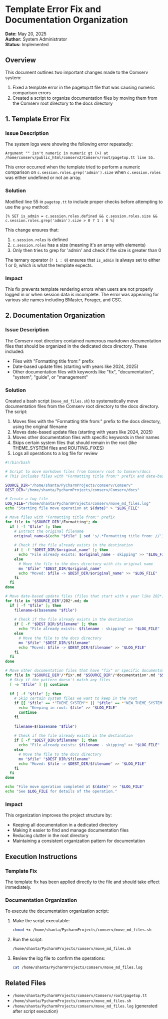# Template Error Fix and Documentation Organization

**Date:** May 20, 2025  
**Author:** System Administrator  
**Status:** Implemented

## Overview

This document outlines two important changes made to the Comserv system:

1. Fixed a template error in the pagetop.tt file that was causing numeric comparison errors
2. Created a script to organize documentation files by moving them from the Comserv root directory to the docs directory

## 1. Template Error Fix

### Issue Description

The system logs were showing the following error repeatedly:

```
Argument "" isn't numeric in numeric gt (>) at /home/comserv/public_html/comserv2/Comserv/root/pagetop.tt line 55.
```

This error occurred when the template tried to perform a numeric comparison on `c.session.roles.grep('admin').size` when `c.session.roles` was either undefined or not an array.

### Solution

Modified line 55 in `pagetop.tt` to include proper checks before attempting to use the `grep` method:

```tt
[% SET is_admin = c.session.roles.defined && c.session.roles.size && c.session.roles.grep('admin').size > 0 ? 1 : 0 %]
```

This change ensures that:
1. `c.session.roles` is defined
2. `c.session.roles` has a size (meaning it's an array with elements)
3. Only then tries to grep for 'admin' and check if the size is greater than 0

The ternary operator (`? 1 : 0`) ensures that `is_admin` is always set to either 1 or 0, which is what the template expects.

### Impact

This fix prevents template rendering errors when users are not properly logged in or when session data is incomplete. The error was appearing for various site names including BMaster, Forager, and CSC.

## 2. Documentation Organization

### Issue Description

The Comserv root directory contained numerous markdown documentation files that should be organized in the dedicated docs directory. These included:

- Files with "Formatting title from:" prefix
- Date-based update files (starting with years like 2024, 2025)
- Other documentation files with keywords like "fix", "documentation", "system", "guide", or "management"

### Solution

Created a bash script (`move_md_files.sh`) to systematically move documentation files from the Comserv root directory to the docs directory. The script:

1. Moves files with the "Formatting title from:" prefix to the docs directory, using the original filename
2. Moves date-based update files (starting with years like 2024, 2025)
3. Moves other documentation files with specific keywords in their names
4. Skips certain system files that should remain in the root (like THEME_SYSTEM files and ROUTING_FIXES)
5. Logs all operations to a log file for review

```bash
#!/bin/bash

# Script to move markdown files from Comserv root to Comserv/docs
# This includes files with "Formatting title from:" prefix and date-based update files

SOURCE_DIR="/home/shanta/PycharmProjects/comserv/Comserv"
DEST_DIR="/home/shanta/PycharmProjects/comserv/Comserv/docs"

# Create a log file
LOG_FILE="/home/shanta/PycharmProjects/comserv/move_md_files.log"
echo "Starting file move operation at $(date)" > "$LOG_FILE"

# Move files with "Formatting title from:" prefix
for file in "$SOURCE_DIR"/Formatting*; do
  if [ -f "$file" ]; then
    # Extract the original filename
    original_name=$(echo "$file" | sed 's/.*Formatting title from: //')
    
    # Check if the file already exists in the destination
    if [ -f "$DEST_DIR/$original_name" ]; then
      echo "File already exists: $original_name - skipping" >> "$LOG_FILE"
    else
      # Move the file to the docs directory with its original name
      mv "$file" "$DEST_DIR/$original_name"
      echo "Moved: $file -> $DEST_DIR/$original_name" >> "$LOG_FILE"
    fi
  fi
done

# Move date-based update files (files that start with a year like 202*)
for file in "$SOURCE_DIR"/202*.md; do
  if [ -f "$file" ]; then
    filename=$(basename "$file")
    
    # Check if the file already exists in the destination
    if [ -f "$DEST_DIR/$filename" ]; then
      echo "File already exists: $filename - skipping" >> "$LOG_FILE"
    else
      # Move the file to the docs directory
      mv "$file" "$DEST_DIR/$filename"
      echo "Moved: $file -> $DEST_DIR/$filename" >> "$LOG_FILE"
    fi
  fi
done

# Move other documentation files that have "fix" or specific documentation terms in their names
for file in "$SOURCE_DIR"/*fix*.md "$SOURCE_DIR"/*documentation*.md "$SOURCE_DIR"/*system*.md "$SOURCE_DIR"/*guide*.md "$SOURCE_DIR"/*management*.md; do
  # Skip if the pattern doesn't match any files
  [ -e "$file" ] || continue
  
  if [ -f "$file" ]; then
    # Skip certain system files we want to keep in the root
    if [[ "$file" == *"THEME_SYSTEM"* || "$file" == *"NEW_THEME_SYSTEM"* || "$file" == *"ROUTING_FIXES"* ]]; then
      echo "Keeping in root: $file" >> "$LOG_FILE"
      continue
    fi
    
    filename=$(basename "$file")
    
    # Check if the file already exists in the destination
    if [ -f "$DEST_DIR/$filename" ]; then
      echo "File already exists: $filename - skipping" >> "$LOG_FILE"
    else
      # Move the file to the docs directory
      mv "$file" "$DEST_DIR/$filename"
      echo "Moved: $file -> $DEST_DIR/$filename" >> "$LOG_FILE"
    fi
  fi
done

echo "File move operation completed at $(date)" >> "$LOG_FILE"
echo "See $LOG_FILE for details of the operation."
```

### Impact

This organization improves the project structure by:
- Keeping all documentation in a dedicated directory
- Making it easier to find and manage documentation files
- Reducing clutter in the root directory
- Maintaining a consistent organization pattern for documentation

## Execution Instructions

### Template Fix

The template fix has been applied directly to the file and should take effect immediately.

### Documentation Organization

To execute the documentation organization script:

1. Make the script executable:
   ```bash
   chmod +x /home/shanta/PycharmProjects/comserv/move_md_files.sh
   ```

2. Run the script:
   ```bash
   /home/shanta/PycharmProjects/comserv/move_md_files.sh
   ```

3. Review the log file to confirm the operations:
   ```bash
   cat /home/shanta/PycharmProjects/comserv/move_md_files.log
   ```

## Related Files

- `/home/shanta/PycharmProjects/comserv/Comserv/root/pagetop.tt`
- `/home/shanta/PycharmProjects/comserv/move_md_files.sh`
- `/home/shanta/PycharmProjects/comserv/move_md_files.log` (generated after script execution)